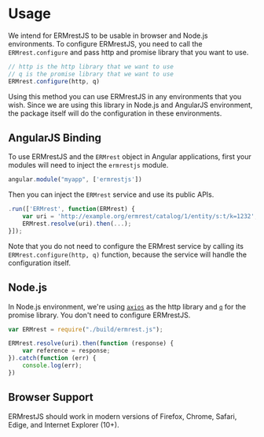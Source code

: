 # Usage

We intend for ERMrestJS to be usable in browser and Node.js environments. To configure ERMrestJS, you need to call the `ERMrest.configure` and pass http and promise library that you want to use.

```javascript
// http is the http library that we want to use
// q is the promise library that we want to use
ERMrest.configure(http, q)
```

Using this method you can use ERMrestJS in any environments that you wish. Since we are using this library in Node.js and AngularJS environment, the package itself will do the configuration in these environments.

## AngularJS Binding

To use ERMrestJS and the `ERMrest` object in Angular applications, first your
modules will need to inject the `ermrestjs` module.

```javascript
angular.module("myapp", ['ermrestjs'])
```

Then you can inject the `ERMrest` service and use its public APIs.

```javascript
.run(['ERMrest', function(ERMrest) {
    var uri = 'http://example.org/ermrest/catalog/1/entity/s:t/k=1232';
    ERMrest.resolve(uri).then(...);
}]);
```

Note that you do not need to configure the ERMrest service by calling its
`ERMrest.configure(http, q)` function, because the service will handle the
configuration itself.


## Node.js

In Node.js environment, we're using [`axios`](https://www.npmjs.com/package/axios) as the http library and  [`q`](https://www.npmjs.com/package/q) for the promise library. You don't need to configure ERMrestJS.

```javascript
var ERMrest = require("./build/ermrest.js");

ERMrest.resolve(uri).then(function (response) {
    var reference = response;
}).catch(function (err) {
    console.log(err);
})
```


## Browser Support

ERMrestJS should work in modern versions of Firefox, Chrome, Safari, Edige, and Internet Explorer (10+).
